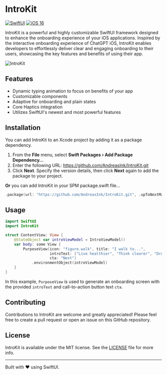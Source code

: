 # IntroKit

[![SwiftUI](https://img.shields.io/badge/-SwiftUI-ff69b4)](https://developer.apple.com/documentation/swiftui)
[![iOS 16](https://img.shields.io/badge/-iOS%2016-blue)](https://developer.apple.com/ios/)

IntroKit is a powerful and highly customizable SwiftUI framework designed to enhance the onboarding experience of your iOS applications. Inspired by the interactive onboarding experience of ChatGPT iOS, IntroKit enables developers to effortlessly deliver clear and engaging onboarding to their users, showcasing the key features and benefits of using their app.

![IntroKit](https://github.com/AndreasInk/IntroKit/assets/67549402/6dad9a9c-25c7-4d21-a160-2f799f42c099)

## Features

- Dynamic typing animation to focus on benefits of your app
- Customizable components
- Adaptive for onboarding and plain states
- Core Haptics integration
- Utilizes SwiftUI's newest and most powerful features

## Installation

You can add IntroKit to an Xcode project by adding it as a package dependency.

1. From the **File** menu, select **Swift Packages › Add Package Dependency…**
2. Enter the following URL: https://github.com/AndreasInk/IntroKit.git
3. Click **Next**. Specify the version details, then click **Next** again to add the package to your project.

**Or** you can add IntroKit in your SPM package.swift file...
```swift
.package(url: "https://github.com/AndreasInk/IntroKit.git", .upToNextMajor(from: "1.0.0"))
```

## Usage

```swift
import SwiftUI
import IntroKit

struct ContentView: View {
    @StateObject var introViewModel = IntroViewModel()
    var body: some View {
        PurposeView(icon: "figure.walk", title: "I walk to...",
                    introText: ["Live healthier", "Think clearer", "Dream deeper", "Feel happier"],
                    cta: "Next")
            .environmentObject(introViewModel)
    }
}
```

In this example, `PurposeView` is used to generate an onboarding screen with the provided `introText` and call-to-action button text `cta`.

## Contributing

Contributions to IntroKit are welcome and greatly appreciated! Please feel free to create a pull request or open an issue on this GitHub repository.

## License

IntroKit is available under the MIT license. See the [LICENSE](https://github.com/YourGitHubUsername/IntroKit/LICENSE) file for more info. 

---
Built with ❤️ using SwiftUI.
